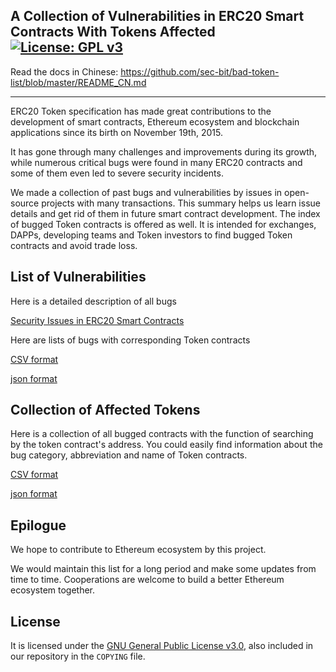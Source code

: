 ## A Collection of Vulnerabilities in ERC20 Smart Contracts With Tokens Affected [![License: GPL v3](https://img.shields.io/badge/License-GPL%20v3-blue.svg)](https://www.gnu.org/licenses/gpl-3.0)

Read the docs in Chinese: https://github.com/sec-bit/bad-token-list/blob/master/README_CN.md

-------------------

ERC20 Token specification has made great contributions to the development of smart contracts, Ethereum ecosystem and blockchain applications since its birth on November 19th, 2015.

It has gone through many challenges and improvements during its growth, while numerous critical bugs were found in many ERC20 contracts and some of them even led to severe security incidents.

We made a collection of past bugs and vulnerabilities by issues in open-source projects with many transactions. This summary helps us learn issue details and get rid of them in future smart contract development. The index of bugged Token contracts is offered as well. It is intended for exchanges, DAPPs, developing teams and Token investors to find bugged Token contracts and avoid trade loss.



##  List of Vulnerabilities

Here is a detailed description of all bugs

[Security Issues in ERC20 Smart Contracts](bug-list)



Here are lists of bugs with corresponding Token contracts

[CSV format](csv)

[json format](json)



## Collection of Affected Tokens

Here is a collection of all bugged contracts with the function of searching by the token contract's address. You could easily find information about the bug category, abbreviation and name of Token contracts.

[CSV format](badtop600token.csv)

[json format](badtop600token.json)



## Epilogue

We hope to contribute to Ethereum ecosystem by this project.

We would maintain this list for a long period and make some updates from time to time. Cooperations are welcome to build a better Ethereum ecosystem together.



## License

It is licensed under the [GNU General Public License v3.0](https://www.gnu.org/licenses/gpl-3.0.en.html), also included in our repository in the `COPYING` file.
